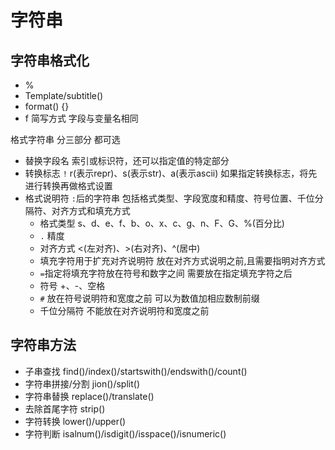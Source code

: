 # 字符串

## 字符串格式化

- %
- Template/subtitle()
- format() {}
- f  简写方式 字段与变量名相同

格式字符串 分三部分 都可选

- 替换字段名 索引或标识符，还可以指定值的特定部分
- 转换标志 `!` r(表示repr)、s(表示str)、a(表示ascii) 如果指定转换标志，将先进行转换再做格式设置
- 格式说明符 `:`后的字符串 包括格式类型、字段宽度和精度、符号位置、千位分隔符、对齐方式和填充方式
  - 格式类型 s、d、e、f、b、o、x、c、g、n、F、G、%(百分比)
  - `.` 精度
  - 对齐方式 <(左对齐)、>(右对齐)、^(居中)
  - 填充字符用于扩充对齐说明符 放在对齐方式说明之前,且需要指明对齐方式
  - `=`指定将填充字符放在符号和数字之间 需要放在指定填充字符之后
  - 符号 +、-、空格
  - `#` 放在符号说明符和宽度之前 可以为数值加相应数制前缀
  - 千位分隔符 不能放在对齐说明符和宽度之前

## 字符串方法

- 子串查找 find()/index()/startswith()/endswith()/count()
- 字符串拼接/分割 jion()/split()
- 字符串替换 replace()/translate()
- 去除首尾字符 strip()
- 字符转换 lower()/upper()
- 字符判断 isalnum()/isdigit()/isspace()/isnumeric()
